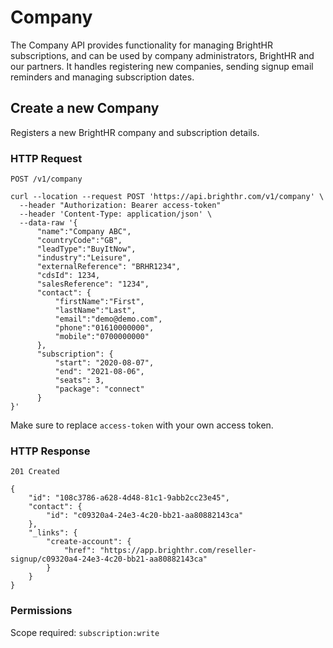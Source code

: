 # Company

The Company API provides functionality for managing BrightHR subscriptions, and can be used by company administrators, BrightHR and our partners.
It handles registering new companies, sending signup email reminders and managing subscription dates.

## Create a new Company

Registers a new BrightHR company and subscription details.

### HTTP Request

`POST /v1/company`

```shell
curl --location --request POST 'https://api.brighthr.com/v1/company' \
  --header "Authorization: Bearer access-token"
  --header 'Content-Type: application/json' \
  --data-raw '{
	  "name":"Company ABC",
	  "countryCode":"GB",
	  "leadType":"BuyItNow",
	  "industry":"Leisure",
	  "externalReference": "BRHR1234",
	  "cdsId": 1234,
	  "salesReference": "1234",
	  "contact": {
		  "firstName":"First",
		  "lastName":"Last",
		  "email":"demo@demo.com",
		  "phone":"01610000000",
		  "mobile":"0700000000"
	  },
	  "subscription": {
		  "start": "2020-08-07",
		  "end": "2021-08-06",
		  "seats": 3,
		  "package": "connect"
	  }
}'
```
Make sure to replace `access-token` with your own access token.

### HTTP Response

`201 Created`
```
{
    "id": "108c3786-a628-4d48-81c1-9abb2cc23e45",
    "contact": {
        "id": "c09320a4-24e3-4c20-bb21-aa80882143ca"
    },
    "_links": {
        "create-account": {
            "href": "https://app.brighthr.com/reseller-signup/c09320a4-24e3-4c20-bb21-aa80882143ca"
        }
    }
}
```

### Permissions

Scope required: `subscription:write`
